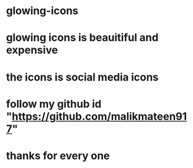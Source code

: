 # glowing-icons
# glowing icons is beauitiful and expensive
# the icons is social media icons
# follow my github id "https://github.com/malikmateen917"
# thanks for every one
